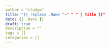 ```yaml
---
author = "cludyw"
title: "{{ replace .Name "-" " " | title }}"
date: {{ .Date }}
draft: true
description = ""
tags = []
categories = []
---
```


